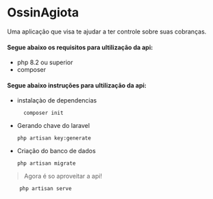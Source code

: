 # OssinAgiota

Uma aplicação que visa te ajudar a ter controle sobre suas cobranças.

#### Segue abaixo os requisitos para ultilização da api:

- php 8.2 ou superior
- composer

#### Segue abaixo instruções para ultilização da api:

- instalaçào de dependencias

  ```console
    composer init
  ```

- Gerando chave do laravel

  ```console
  php artisan key:generate
  ```

- Criação do banco de dados
  ```console
  php artisan migrate
  ```

> Agora é so aproveitar a api!

```console
    php artisan serve
```

